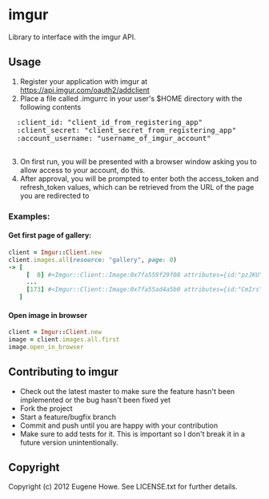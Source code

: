 # imgur

Library to interface with the imgur API.

## Usage

1. Register your application with imgur at https://api.imgur.com/oauth2/addclient
2. Place a file called .imgurrc in your user's $HOME directory with the following contents
  <pre>
  :client_id: "client_id_from_registering_app"
  :client_secret: "client_secret_from_registering_app"
  :account_username: "username_of_imgur_account"
  </pre>
3. On first run, you will be presented with a browser window asking you to allow access to your account, do this.
4. After approval, you will be prompted to enter both the access_token and refresh_token values, which can be retrieved from the URL of the page you are redirected to

### Examples:

#### Get first page of gallery:

  ```ruby
  client = Imgur::Client.new
  client.images.all(resource: "gallery", page: 0)
  -> [
       [  0] #<Imgur::Client::Image:0x7fa559f29f08 attributes={id:"pzJKU",title:"I had quite the view last night",datetime:1355670464,animated:false,width:5184,height:3456,size:519719,views:0,bandwidth:0,account_url:nil,link:"http://i.imgur.com/pzJKU.jpg",ups:94,downs:0,score:406,is_album:false}>,
       ...
       [173] #<Imgur::Client::Image:0x7fa55ad4a5b0 attributes={id:"CmIrs",title:"Day officially made",datetime:1355595301,animated:false,width:245,height:176,size:899725,views:21774,bandwidth:19590612150,account_url:"idontwantoliveonthisplanetanymore",link:"http://i.imgur.com/CmIrs.gif",ups:269,downs:6,score:273,is_album:false}>
     ]
  ```

#### Open image in browser

  ```ruby
  client = Imgur::Client.new
  image = client.images.all.first
  image.open_in_browser
  ```

## Contributing to imgur
 
* Check out the latest master to make sure the feature hasn't been implemented or the bug hasn't been fixed yet
* Fork the project
* Start a feature/bugfix branch
* Commit and push until you are happy with your contribution
* Make sure to add tests for it. This is important so I don't break it in a future version unintentionally.

## Copyright

Copyright (c) 2012 Eugene Howe. See LICENSE.txt for
further details.

